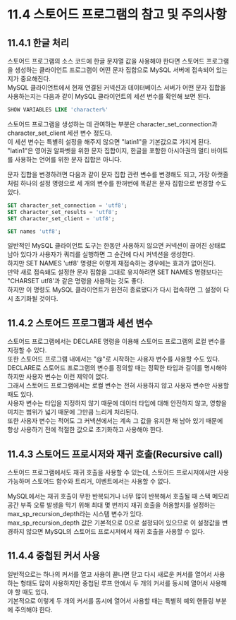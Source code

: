 # 11.4 스토어드 프로그램의 참고 및 주의사항

## 11.4.1 한글 처리

스토어드 프로그램의 소스 코드에 한글 문자열 값을 사용해야 한다면 스토어드 프로그램을 생성하는 클라이언트 프로그램이 어떤 문자 집합으로 MySQL 서버에 접속되어 있는지가 중요해진다.  
MySQL 클라이언트에서 현재 연결된 커넥션과 데이터베이스 서버가 어떤 문자 집합을 사용하는지는 다음과 같이 MySQL 클라이언트의 세션 변수를 확인해 보면 된다.

```sql
SHOW VARIABLES LIKE 'character%'
```

스토어드 프로그램을 생성하는 데 관여하는 부분은 character_set_connection과 character_set_client 세션 변수 정도다.  
이 세션 변수는 특별히 설정을 해주지 않으면 "latin1"을 기본값으로 가지게 된다.  
"latin1"은 영어권 알파벳을 위한 문자 집합이지, 한글을 포함한 아시아권의 멀티 바이트를 사용하는 언어를 위한 문자 집합은 아니다.

문자 집합을 변경하려면 다음과 같이 문자 집합 관련 변수를 변경해도 되고, 가장 아랫줄처럼 하나의 설정 명령으로 세 개의 변수를 한꺼번에 똑같은 문자 집합으로 변경할 수도 있다.

```sql
SET character_set_connection = 'utf8';
SET character_set_results = 'utf8';
SET character_set_client = 'utf8';

SET names 'utf8';
```

일반적인 MySQL 클라이언트 도구는 한동안 사용하지 않으면 커넥션이 끊어진 상태로 남아 있다가 사용자가 쿼리를 실행하면 그 순간에 다시 커넥션을 생성한다.  
하지만 SET NAMES 'utf8' 명령은 이렇게 재접속하는 경우에는 효과가 없어진다.  
만약 새로 접속돼도 설정한 문자 집합을 그대로 유지하려면 SET NAMES 명령보다는 "CHARSET utf8'과 같은 명령을 사용하는 것도 좋다.  
하지만 이 명령도 MySQL 클라이언트가 완전히 종료됐다가 다시 접속하면 그 설정이 다시 초기화될 것이다.

## 11.4.2 스토어드 프로그램과 세션 변수

스토어드 프로그램에서는 DECLARE 명령을 이용해 스토어드 프로그램의 로컬 변수를 지정할 수 있다.  
또한 스토어드 프로그램 내에서는 "@"로 시작하는 사용자 변수를 사용할 수도 있다.  
DECLARE로 스토어드 프로그램의 변수를 정의할 때는 정확한 타입과 길이를 명시해야 하지만 사용자 변수는 이런 제약이 없다.  
그래서 스토어드 프로그램에서는 로컬 변수는 전혀 사용하지 않고 사용자 변수만 사용할 때도 있다.  
사용자 변수는 타입을 지정하지 않기 때문에 데이터 타입에 대해 안전하지 않고, 영향을 미치는 범위가 넓기 때문에 그만큼 느리게 처리된다.  
또한 사용자 변수는 적어도 그 커넥션에서는 계속 그 값을 유지한 채 남아 있기 때문에 항상 사용하기 전에 적절한 값으로 초기화하고 사용해야 한다.

## 11.4.3 스토어드 프로시저와 재귀 호출(Recursive call)

스토어드 프로그램에서도 재귀 호출을 사용할 수 있는데, 스토어드 프로시저에서만 사용 가능하며 스토어드 함수와 트리거, 이벤트에서는 사용할 수 없다.

MySQL에서는 재귀 호출이 무한 반복되거나 너무 많이 반복해서 호출될 때 스택 메모리 공간 부족 오류 발생을 막기 위해 최대 몇 번까지 재귀 호출을 허용할지를 설정하는 max_sp_recursion_depth라는 시스템 변수가 있다.  
max_sp_recursion_depth 값은 기본적으로 0으로 설정되어 있으므로 이 설정값을 변경하지 않으면 MySQL의 스토어드 프로시저에서 재귀 호출을 사용할 수 없다.

## 11.4.4 중첩된 커서 사용

일반적으로는 하나의 커서를 열고 사용이 끝나면 닫고 다시 새로운 커서를 열어서 사용하는 형태도 많이 사용하지만 중첩된 루프 안에서 두 개의 커서를 동시에 열어서 사용해야 할 때도 있다.  
기본적으로 이렇게 두 개의 커서를 동시에 열어서 사용할 때는 특별히 예외 핸들링 부분에 주의해야 한다.
